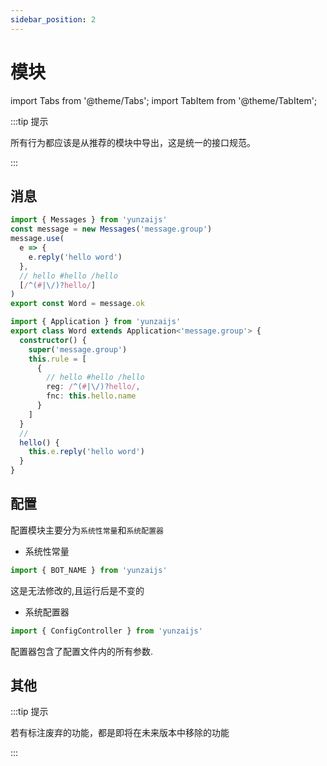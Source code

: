 ```yaml
---
sidebar_position: 2
---
```


# 模块

import Tabs from '@theme/Tabs';
import TabItem from '@theme/TabItem';

:::tip 提示

所有行为都应该是从推荐的模块中导出，这是统一的接口规范。

:::

## 消息

<Tabs>
  <TabItem value="apple" label="函数应用" default>

```ts title="./message.ts"
import { Messages } from 'yunzaijs'
const message = new Messages('message.group')
message.use(
  e => {
    e.reply('hello word')
  },
  // hello #hello /hello
  [/^(#|\/)?hello/]
)
export const Word = message.ok
```

  </TabItem>
  <TabItem value="orange" label="类应用">

```ts title="./message.ts"
import { Application } from 'yunzaijs'
export class Word extends Application<'message.group'> {
  constructor() {
    super('message.group')
    this.rule = [
      {
        // hello #hello /hello
        reg: /^(#|\/)?hello/,
        fnc: this.hello.name
      }
    ]
  }
  //
  hello() {
    this.e.reply('hello word')
  }
}
```

  </TabItem>
</Tabs>

## 配置

配置模块主要分为`系统性常量`和`系统配置器`

- 系统性常量

```ts
import { BOT_NAME } from 'yunzaijs'
```

这是无法修改的,且运行后是不变的

- 系统配置器

```ts
import { ConfigController } from 'yunzaijs'
```

配置器包含了配置文件内的所有参数.

## 其他

:::tip 提示

若有标注废弃的功能，都是即将在未来版本中移除的功能

:::
